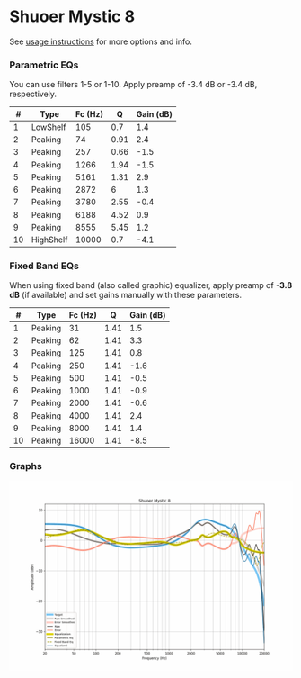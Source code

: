 # Shuoer Mystic 8
See [usage instructions](https://github.com/jaakkopasanen/AutoEq#usage) for more options and info.

### Parametric EQs
You can use filters 1-5 or 1-10. Apply preamp of -3.4 dB or -3.4 dB, respectively.

|   # | Type      |   Fc (Hz) |    Q |   Gain (dB) |
|-----|-----------|-----------|------|-------------|
|   1 | LowShelf  |       105 | 0.7  |         1.4 |
|   2 | Peaking   |        74 | 0.91 |         2.4 |
|   3 | Peaking   |       257 | 0.66 |        -1.5 |
|   4 | Peaking   |      1266 | 1.94 |        -1.5 |
|   5 | Peaking   |      5161 | 1.31 |         2.9 |
|   6 | Peaking   |      2872 | 6    |         1.3 |
|   7 | Peaking   |      3780 | 2.55 |        -0.4 |
|   8 | Peaking   |      6188 | 4.52 |         0.9 |
|   9 | Peaking   |      8555 | 5.45 |         1.2 |
|  10 | HighShelf |     10000 | 0.7  |        -4.1 |

### Fixed Band EQs
When using fixed band (also called graphic) equalizer, apply preamp of **-3.8 dB** (if available) and set gains manually with these parameters.

|   # | Type    |   Fc (Hz) |    Q |   Gain (dB) |
|-----|---------|-----------|------|-------------|
|   1 | Peaking |        31 | 1.41 |         1.5 |
|   2 | Peaking |        62 | 1.41 |         3.3 |
|   3 | Peaking |       125 | 1.41 |         0.8 |
|   4 | Peaking |       250 | 1.41 |        -1.6 |
|   5 | Peaking |       500 | 1.41 |        -0.5 |
|   6 | Peaking |      1000 | 1.41 |        -0.9 |
|   7 | Peaking |      2000 | 1.41 |        -0.6 |
|   8 | Peaking |      4000 | 1.41 |         2.4 |
|   9 | Peaking |      8000 | 1.41 |         1.4 |
|  10 | Peaking |     16000 | 1.41 |        -8.5 |

### Graphs
![](./Shuoer%20Mystic%208.png)

